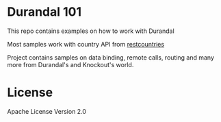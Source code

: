 # Durandal 101
This repo contains examples on how to work with Durandal

Most samples work with country API from [restcountries](https://restcountries.eu/)

Project contains samples on data binding, remote calls, routing and many more from Durandal's and Knockout's world.

# License
Apache License Version 2.0